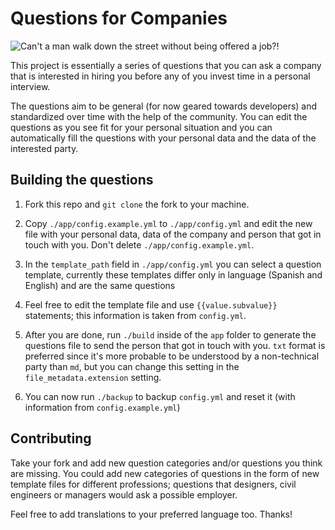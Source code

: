 # Questions for Companies

![Can't a man walk down the street without being offered a job?!](http://i.imgur.com/ndVA6qs.png)

This project is essentially a series of questions that you can ask a company that is interested in hiring you before any of you invest time in a personal interview.

The questions aim to be general (for now geared towards developers) and standardized over time with the help of the community. You can edit the questions as you see fit for your personal situation and you can automatically fill the questions with your personal data and the data of the interested party.


## Building the questions

1. Fork this repo and `git clone` the fork to your machine.

2. Copy `./app/config.example.yml` to `./app/config.yml` and edit the new file with your personal data, data of the company and person that got in touch with you. Don't delete `./app/config.example.yml`.

3. In the `template_path` field in `./app/config.yml` you can select a question template, currently these templates differ only in language (Spanish and English) and are the same questions

4. Feel free to edit the template file and use `{{value.subvalue}}` statements; this information is taken from `config.yml`.

5. After you are done, run `./build` inside of the `app` folder to generate the questions file to send the person that got in touch with you. `txt` format is preferred since it's more probable to be understood by a non-technical party than `md`, but you can change this setting in the `file_metadata.extension` setting.

6. You can now run `./backup` to backup `config.yml` and reset it (with information from `config.example.yml`)


## Contributing

Take your fork and add new question categories and/or questions you think are missing. You could add new categories of questions in the form of new template files for different professions; questions that designers, civil engineers or managers would ask a possible employer.

Feel free to add translations to your preferred language too. Thanks!
